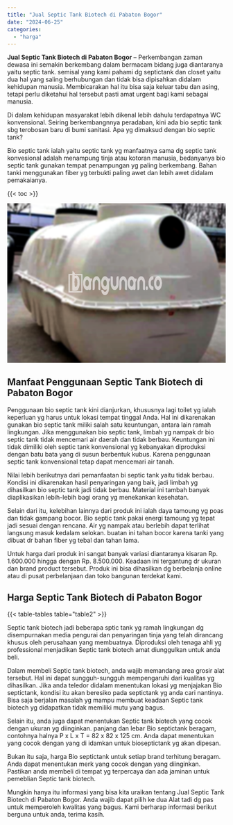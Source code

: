 ```yaml
---
title: "Jual Septic Tank Biotech di Pabaton Bogor"
date: "2024-06-25"
categories: 
  - "harga"
---
```


**Jual Septic Tank Biotech di Pabaton Bogor** – Perkembangan zaman dewasa ini semakin berkembang dalam bermacam bidang juga diantaranya yaitu septic tank. semisal yang kami pahami dg septictank dan closet yaitu dua hal yang saling berhubungan dan tidak bisa dipisahkan didalam kehidupan manusia. Membicarakan hal itu bisa saja keluar tabu dan asing, tetapi perlu diketahui hal tersebut pasti amat urgent bagi kami sebagai manusia.

Di dalam kehidupan masyarakat lebih dikenal lebih dahulu terdapatnya WC konvensional. Seiring berkembangnnya peradaban, kini ada bio septic tank sbg terobosan baru di bumi sanitasi. Apa yg dimaksud dengan bio septic tank?

Bio septic tank ialah yaitu septic tank yg manfaatnya sama dg septic tank konvesional adalah menampung tinja atau kotoran manusia, bedanyanya bio septic tank gunakan tempat penampungan yg paling berkembang. Bahan tanki menggunakan fiber yg terbukti paling awet dan lebih awet didalam pemakaianya.

{{< toc >}}

![Jual Septic Tank Biotech di Pabaton Bogor](/images/jual-bio-septictank-20.png)

## Manfaat Penggunaan Septic Tank Biotech di Pabaton Bogor

Penggunaan bio septic tank kini dianjurkan, khususnya lagi toilet yg ialah keperluan yg harus untuk lokasi tempat tinggal Anda. Hal ini dikarenakan gunakan bio septic tank miliki salah satu keuntungan, antara lain ramah lingkungan. Jika menggunakan bio septic tank, limbah yg nampak dr bio septic tank tidak mencemari air daerah dan tidak berbau. Keuntungan ini tidak dimiliki oleh septic tank konvensional yg kebanyakan diproduksi dengan batu bata yang di susun berbentuk kubus. Karena penggunaan septic tank konvensional tetap dapat mencemari air tanah.

Nilai lebih berikutnya dari pemanfaatan bi septic tank yaitu tidak berbau. Kondisi ini dikarenakan hasil penyaringan yang baik, jadi limbah yg dihasilkan bio septic tank jadi tidak berbau. Material ini tambah banyak diaplikasikan lebih-lebih bagi orang yg menekankan kesehatan.

Selain dari itu, kelebihan lainnya dari produk ini ialah daya tamoung yg poas dan tidak gampang bocor. Bio septic tank pakai energi tamoung yg tepat jadi sesuai dengan rencana. Air yg nampak atau berlebih dapat terlihat langsung masuk kedalam selokan. buatan ini tahan bocor karena tanki yang dibuat dr bahan fiber yg tebal dan tahan lama.

Untuk harga dari produk ini sangat banyak variasi diantaranya kisaran Rp. 1.600.000 hingga dengan Rp. 8.500.000. Keadaan ini tergantung dr ukuran dan brand product tersebut. Produk ini bisa dihasilkan dg berbelanja online atau di pusat perbelanjaan dan toko bangunan terdekat kami.

## Harga Septic Tank Biotech di Pabaton Bogor

{{< table-tables table="table2" >}}

Septic tank biotech jadi beberapa sptic tank yg ramah lingkungan dg disempurnakan media pengurai dan penyaringan tinja yang telah dirancang khusus oleh perusahaan yang membuatnya. Diproduksi oleh tenaga ahli yg professional menjadikan Septic tank biotech amat diunggulkan untuk anda beli.

Dalam membeli Septic tank biotech, anda wajib memandang area grosir alat tersebut. Hal ini dapat sungguh-sungguh mempengaruhi dari kualitas yg dihasilkan. Jika anda teledor didalam menentukan lokasi yg menjajakan Bio septictank, kondisi itu akan beresiko pada septictank yg anda cari nantinya. Bisa saja berjalan masalah yg mampu membuat keadaan Septic tank biotech yg didapatkan tidak memiliki mutu yang bagus.

Selain itu, anda juga dapat menentukan Septic tank biotech yang cocok dengan ukuran yg diinginkan. panjang dan lebar Bio septictank beragam, contohnya halnya P x L x T = 82 x 82 x 125 cm. Anda dapat menentukan yang cocok dengan yang di idamkan untuk bioseptictank yg akan dipesan.

Bukan itu saja, harga Bio septictank untuk setiap brand terhitung beragam. Anda dapat menentukan merk yang cocok dengan yang diinginkan. Pastikan anda membeli di tempat yg terpercaya dan ada jaminan untuk pemeblian Septic tank biotech.

Mungkin hanya itu informasi yang bisa kita uraikan tentang Jual Septic Tank Biotech di Pabaton Bogor. Anda wajib dapat pilih ke dua Alat tadi dg pas untuk memperoleh kwalitas yang bagus. Kami berharap informasi berikut berguna untuk anda, terima kasih.
